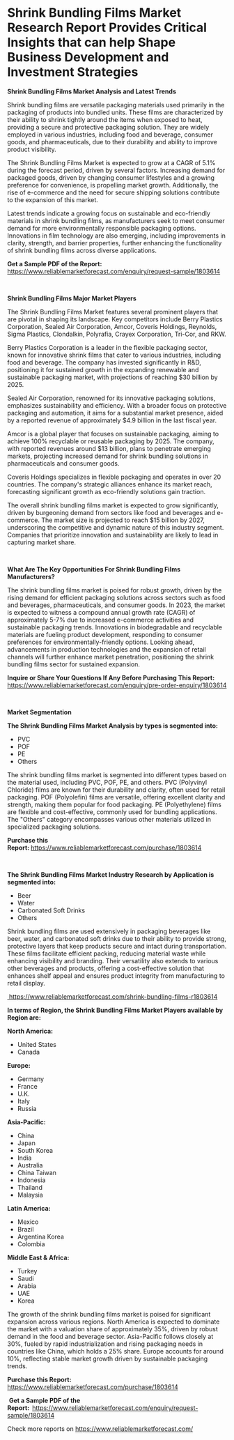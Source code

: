 <p><h1>Shrink Bundling Films Market Research Report Provides Critical Insights that can help Shape Business Development and Investment Strategies</h1></p><p><strong>Shrink Bundling Films Market Analysis and Latest Trends</strong></p>
<p><p>Shrink bundling films are versatile packaging materials used primarily in the packaging of products into bundled units. These films are characterized by their ability to shrink tightly around the items when exposed to heat, providing a secure and protective packaging solution. They are widely employed in various industries, including food and beverage, consumer goods, and pharmaceuticals, due to their durability and ability to improve product visibility.</p><p>The Shrink Bundling Films Market is expected to grow at a CAGR of 5.1% during the forecast period, driven by several factors. Increasing demand for packaged goods, driven by changing consumer lifestyles and a growing preference for convenience, is propelling market growth. Additionally, the rise of e-commerce and the need for secure shipping solutions contribute to the expansion of this market. </p><p>Latest trends indicate a growing focus on sustainable and eco-friendly materials in shrink bundling films, as manufacturers seek to meet consumer demand for more environmentally responsible packaging options. Innovations in film technology are also emerging, including improvements in clarity, strength, and barrier properties, further enhancing the functionality of shrink bundling films across diverse applications.</p></p>
<p><strong>Get a Sample PDF of the Report:&nbsp;</strong> <a href="https://www.reliablemarketforecast.com/enquiry/request-sample/1803614?utm_campaign=2308&utm_medium=2&utm_source=Github&utm_content=ia&utm_term=01042025&utm_id=shrink-bundling-films">https://www.reliablemarketforecast.com/enquiry/request-sample/1803614</a></p>
<p>&nbsp;</p>
<p><strong>Shrink Bundling Films Major Market Players</strong></p>
<p><p>The Shrink Bundling Films Market features several prominent players that are pivotal in shaping its landscape. Key competitors include Berry Plastics Corporation, Sealed Air Corporation, Amcor, Coveris Holdings, Reynolds, Sigma Plastics, Clondalkin, Polyrafia, Crayex Corporation, Tri-Cor, and RKW.</p><p>Berry Plastics Corporation is a leader in the flexible packaging sector, known for innovative shrink films that cater to various industries, including food and beverage. The company has invested significantly in R&D, positioning it for sustained growth in the expanding renewable and sustainable packaging market, with projections of reaching $30 billion by 2025.</p><p>Sealed Air Corporation, renowned for its innovative packaging solutions, emphasizes sustainability and efficiency. With a broader focus on protective packaging and automation, it aims for a substantial market presence, aided by a reported revenue of approximately $4.9 billion in the last fiscal year. </p><p>Amcor is a global player that focuses on sustainable packaging, aiming to achieve 100% recyclable or reusable packaging by 2025. The company, with reported revenues around $13 billion, plans to penetrate emerging markets, projecting increased demand for shrink bundling solutions in pharmaceuticals and consumer goods.</p><p>Coveris Holdings specializes in flexible packaging and operates in over 20 countries. The company's strategic alliances enhance its market reach, forecasting significant growth as eco-friendly solutions gain traction.</p><p>The overall shrink bundling films market is expected to grow significantly, driven by burgeoning demand from sectors like food and beverages and e-commerce. The market size is projected to reach $15 billion by 2027, underscoring the competitive and dynamic nature of this industry segment. Companies that prioritize innovation and sustainability are likely to lead in capturing market share.</p></p>
<p>&nbsp;</p>
<p><strong>What Are The Key Opportunities For Shrink Bundling Films Manufacturers?</strong></p>
<p><p>The shrink bundling films market is poised for robust growth, driven by the rising demand for efficient packaging solutions across sectors such as food and beverages, pharmaceuticals, and consumer goods. In 2023, the market is expected to witness a compound annual growth rate (CAGR) of approximately 5-7% due to increased e-commerce activities and sustainable packaging trends. Innovations in biodegradable and recyclable materials are fueling product development, responding to consumer preferences for environmentally-friendly options. Looking ahead, advancements in production technologies and the expansion of retail channels will further enhance market penetration, positioning the shrink bundling films sector for sustained expansion.</p></p>
<p><strong>Inquire or Share Your Questions If Any Before Purchasing This Report:</strong> <a href="https://www.reliablemarketforecast.com/enquiry/pre-order-enquiry/1803614?utm_campaign=2308&utm_medium=2&utm_source=Github&utm_content=ia&utm_term=01042025&utm_id=shrink-bundling-films">https://www.reliablemarketforecast.com/enquiry/pre-order-enquiry/1803614</a></p>
<p>&nbsp;</p>
<p><strong>Market Segmentation</strong></p>
<p><strong>The Shrink Bundling Films Market Analysis by types is segmented into:</strong></p>
<p><ul><li>PVC</li><li>POF</li><li>PE</li><li>Others</li></ul></p>
<p><p>The shrink bundling films market is segmented into different types based on the material used, including PVC, POF, PE, and others. PVC (Polyvinyl Chloride) films are known for their durability and clarity, often used for retail packaging. POF (Polyolefin) films are versatile, offering excellent clarity and strength, making them popular for food packaging. PE (Polyethylene) films are flexible and cost-effective, commonly used for bundling applications. The "Others" category encompasses various other materials utilized in specialized packaging solutions.</p></p>
<p><strong>Purchase this Report:&nbsp;</strong><a href="https://www.reliablemarketforecast.com/purchase/1803614?utm_campaign=2308&utm_medium=2&utm_source=Github&utm_content=ia&utm_term=01042025&utm_id=shrink-bundling-films">https://www.reliablemarketforecast.com/purchase/1803614</a></p>
<p>&nbsp;</p>
<p><strong>The Shrink Bundling Films Market Industry Research by Application is segmented into:</strong></p>
<p><ul><li>Beer</li><li>Water</li><li>Carbonated Soft Drinks</li><li>Others</li></ul></p>
<p><p>Shrink bundling films are used extensively in packaging beverages like beer, water, and carbonated soft drinks due to their ability to provide strong, protective layers that keep products secure and intact during transportation. These films facilitate efficient packing, reducing material waste while enhancing visibility and branding. Their versatility also extends to various other beverages and products, offering a cost-effective solution that enhances shelf appeal and ensures product integrity from manufacturing to retail display.</p></p>
<p><a href="https://www.reliablemarketforecast.com/shrink-bundling-films-r1803614?utm_campaign=2308&utm_medium=2&utm_source=Github&utm_content=ia&utm_term=01042025&utm_id=shrink-bundling-films">&nbsp;https://www.reliablemarketforecast.com/shrink-bundling-films-r1803614</a></p>
<p><strong>In terms of Region, the Shrink Bundling Films Market Players available by Region are:</strong></p>
<p>
    <p> <strong> North America: </strong>
        <ul>
            <li>United States</li>
            <li>Canada</li>
        </ul>
        </p> 
    <p> <strong> Europe: </strong>
        <ul>
            <li>Germany</li>
            <li>France</li>
            <li>U.K.</li>
            <li>Italy</li>
            <li>Russia</li>
        </ul>
        </p> 
    <p> <strong> Asia-Pacific: </strong>
        <ul>
            <li>China</li>
            <li>Japan</li>
            <li>South Korea</li>
            <li>India</li>
            <li>Australia</li>
            <li>China Taiwan</li>
            <li>Indonesia</li>
            <li>Thailand</li>
            <li>Malaysia</li>
        </ul>
        </p> 
    <p> <strong> Latin America: </strong>
        <ul>
            <li>Mexico</li>
            <li>Brazil</li>
            <li>Argentina Korea</li>
            <li>Colombia</li>
        </ul>
        </p> 
    <p> <strong> Middle East & Africa: </strong>
        <ul>
            <li>Turkey</li>
            <li>Saudi</li>
            <li>Arabia</li>
            <li>UAE</li>
            <li>Korea</li>
        </ul>
    </p>
    </p>
<p><p>The growth of the shrink bundling films market is poised for significant expansion across various regions. North America is expected to dominate the market with a valuation share of approximately 35%, driven by robust demand in the food and beverage sector. Asia-Pacific follows closely at 30%, fueled by rapid industrialization and rising packaging needs in countries like China, which holds a 25% share. Europe accounts for around 10%, reflecting stable market growth driven by sustainable packaging trends.</p></p>
<p><strong>Purchase this Report: </strong><a href="https://www.reliablemarketforecast.com/purchase/1803614?utm_campaign=2308&utm_medium=2&utm_source=Github&utm_content=ia&utm_term=01042025&utm_id=shrink-bundling-films">https://www.reliablemarketforecast.com/purchase/1803614</a></p>
<p>&nbsp;<strong>Get a Sample PDF of the Report:&nbsp;&nbsp;</strong><a href="https://www.reliablemarketforecast.com/enquiry/request-sample/1803614?utm_campaign=2308&utm_medium=2&utm_source=Github&utm_content=ia&utm_term=01042025&utm_id=shrink-bundling-films">https://www.reliablemarketforecast.com/enquiry/request-sample/1803614</a></p>
<p><strong></strong></p>
<p>Check more reports on <a href="https://www.reliablemarketforecast.com/?utm_campaign=2308&utm_medium=2&utm_source=Github&utm_content=ia&utm_term=01042025&utm_id=shrink-bundling-films">https://www.reliablemarketforecast.com/</a></p>